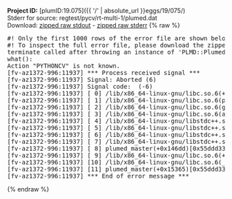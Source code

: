 **Project ID:** [plumID:19.075]({{ '/' | absolute_url }}eggs/19/075/)  
Stderr for source:  regtest/pycv/rt-multi-1/plumed.dat   
Download: [zipped raw stdout](plumed.dat.plumed_master.stdout.txt.zip) - [zipped raw stderr](plumed.dat.plumed_master.stderr.txt.zip) 
{% raw %}
<pre>
#! Only the first 1000 rows of the error file are shown below
#! To inspect the full error file, please download the zipped raw stderr file above
terminate called after throwing an instance of 'PLMD::Plumed::Exception'
what():
Action "PYTHONCV" is not known.
[fv-az1372-996:11937] *** Process received signal ***
[fv-az1372-996:11937] Signal: Aborted (6)
[fv-az1372-996:11937] Signal code:  (-6)
[fv-az1372-996:11937] [ 0] /lib/x86_64-linux-gnu/libc.so.6(+0x45330)[0x7f6b13a45330]
[fv-az1372-996:11937] [ 1] /lib/x86_64-linux-gnu/libc.so.6(pthread_kill+0x11c)[0x7f6b13a9eb2c]
[fv-az1372-996:11937] [ 2] /lib/x86_64-linux-gnu/libc.so.6(gsignal+0x1e)[0x7f6b13a4527e]
[fv-az1372-996:11937] [ 3] /lib/x86_64-linux-gnu/libc.so.6(abort+0xdf)[0x7f6b13a288ff]
[fv-az1372-996:11937] [ 4] /lib/x86_64-linux-gnu/libstdc++.so.6(+0xa5ff5)[0x7f6b13ea5ff5]
[fv-az1372-996:11937] [ 5] /lib/x86_64-linux-gnu/libstdc++.so.6(+0xbb0da)[0x7f6b13ebb0da]
[fv-az1372-996:11937] [ 6] /lib/x86_64-linux-gnu/libstdc++.so.6(_ZSt10unexpectedv+0x0)[0x7f6b13ea5a55]
[fv-az1372-996:11937] [ 7] /lib/x86_64-linux-gnu/libstdc++.so.6(+0xa5a6f)[0x7f6b13ea5a6f]
[fv-az1372-996:11937] [ 8] plumed_master(+0x146dd)[0x55ddd33f76dd]
[fv-az1372-996:11937] [ 9] /lib/x86_64-linux-gnu/libc.so.6(+0x2a1ca)[0x7f6b13a2a1ca]
[fv-az1372-996:11937] [10] /lib/x86_64-linux-gnu/libc.so.6(__libc_start_main+0x8b)[0x7f6b13a2a28b]
[fv-az1372-996:11937] [11] plumed_master(+0x15365)[0x55ddd33f8365]
[fv-az1372-996:11937] *** End of error message ***
</pre>
{% endraw %}
